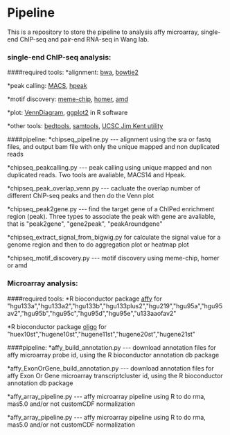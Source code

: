 Pipeline
========

This is a repository to store the pipeline to analysis affy microarray, single-end ChIP-seq and pair-end RNA-seq in Wang lab.
### single-end ChIP-seq analysis:
####required tools:
*alignment: [bwa](http://bio-bwa.sourceforge.net/), [bowtie2](http://bowtie-bio.sourceforge.net/bowtie2/index.shtml)

*peak calling: [MACS](http://liulab.dfci.harvard.edu/MACS/), [hpeak](http://www.sph.umich.edu/csg/qin/HPeak/)

*motif discovery: [meme-chip](http://meme.nbcr.net/meme/intro.html), [homer](http://homer.salk.edu/homer/), [amd](http://www.plosone.org/article/info%3Adoi%2F10.1371%2Fjournal.pone.0024576)

*plot: [VennDiagram](http://cran.r-project.org/web/packages/VennDiagram/index.html), [ggplot2](http://ggplot2.org/) in R software

*other tools: [bedtools](http://bedtools.readthedocs.org/en/latest/), [samtools](http://samtools.sourceforge.net/), [UCSC Jim Kent utility](http://hgdownload.soe.ucsc.edu/admin/exe/linux.x86_64/)

####pipeline:
*chipseq_pipeline.py --- alignment using the sra or fastq files, and output bam file with only the unique mapped and non duplicated reads

*chipseq_peakcalling.py --- peak calling using unique mapped and non duplicated reads. Two tools are avaliable, MACS14 and Hpeak.

*chipseq_peak_overlap_venn.py --- cacluate the overlap number of different ChIP-seq peaks and then do the Venn plot

*chipseq_peak2gene.py --- find the target gene of a ChIPed enrichment region (peak). Three types to associate the peak with gene are avaliable, that is "peak2gene", "gene2peak", "peakAroundgene"

*chipseq_extract_signal_from_bigwig.py for calculate the signal value for a genome region and then to do aggregation plot or heatmap plot

*chipseq_motif_discovery.py --- motif discovery using meme-chip, homer or amd

### Microarray analysis:
####required tools:
*R bioconductor package [affy](http://www.bioconductor.org/packages/release/bioc/html/affy.html) for "hgu133a","hgu133a2","hgu133b","hgu133plus2","hgu219","hgu95a","hgu95av2","hgu95b","hgu95c","hgu95d","hgu95e","u133aaofav2"

*R bioconductor package [oligo](http://www.bioconductor.org/packages/release/bioc/html/oligo.html) for "huex10st","hugene10st","hugene11st","hugene20st","hugene21st"

####pipeline:
*affy_build_annotation.py --- download annotation files for affy microarray probe id, using the R bioconductor annotation db package 

*affy_ExonOrGene_build_annotation.py --- download annotation files for affy Exon Or Gene microarray transcriptcluster id, using the R bioconductor annotation db package

*affy_array_pipeline.py --- affy microarray pipeline using R to do rma, mas5.0 and/or not customCDF normalization

*affy_array_pipeline.py --- affy microarray pipeline using R to do rma, mas5.0 and/or not customCDF normalization
